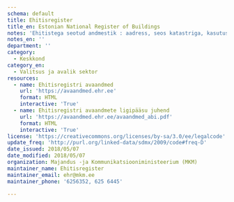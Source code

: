 ```yaml
---
schema: default
title: Ehitisregister
title_en: Estonian National Register of Buildings
notes: 'Ehitistega seotud andmestik : aadress, seos katastriga, kasutusotstarbed, ruumikuju, sissepääsupunktid, energiamärgi, ehitusloa info, kasutusloa info ja tehnilised andmed.  Ehitisregistri klassifikaatorid.'
notes_en: ''
department: ''
category:
  - Keskkond
category_en:
  - Valitsus ja avalik sektor 
resources:
  - name: Ehitisregistri avaandmed
    url: 'https://avaandmed.ehr.ee'
    format: HTML
    interactive: 'True'
  - name: Ehitisregistri avaandmete ligipääsu juhend
    url: 'https://avaandmed.ehr.ee/avaandmed_abi.pdf'
    format: HTML
    interactive: 'True'
license: 'https://creativecommons.org/licenses/by-sa/3.0/ee/legalcode'
update_freq: 'http://purl.org/linked-data/sdmx/2009/code#freq-D'
date_issued: 2018/05/07
date_modified: 2018/05/07
organization: Majandus -ja Kommunikatsiooniministeerium (MKM)
maintainer_name: Ehitisregister
maintainer_email: ehr@mkm.ee
maintainer_phone: '6256352, 625 6445'

---
```

